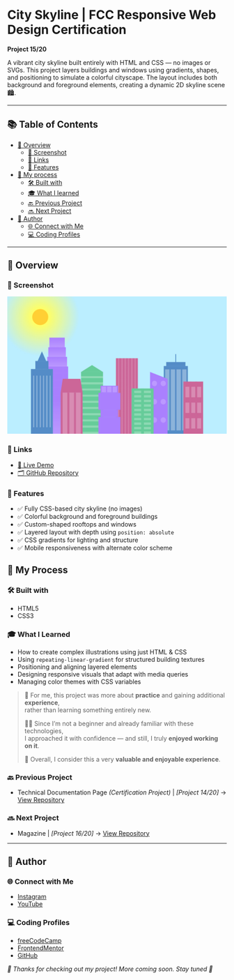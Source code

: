 # City Skyline | FCC Responsive Web Design Certification

**Project 15/20**

A vibrant city skyline built entirely with HTML and CSS — no images or SVGs. This project layers buildings and windows using gradients, shapes, and positioning to simulate a colorful cityscape. The layout includes both background and foreground elements, creating a dynamic 2D skyline scene 🏙️.

---

## 📚 Table of Contents

- [🔎 Overview](#-overview)
  - [📸 Screenshot](#-screenshot)
  - [🔗 Links](#-links)
  - [📌 Features](#-features)
- [🧠 My process](#-my-process)
  - [🛠️ Built with](#️-built-with)
  - [🎓 What I learned](#-what-i-learned)
  - [🔙 Previous Project](#-previous-project)
  - [🔜 Next Project](#-next-project)
- [👤 Author](#-author)
  - [🌐 Connect with Me](#-connect-with-me)
  - [💻 Coding Profiles](#-coding-profiles)

---

## 🔎 Overview

### 📸 Screenshot

![screenshot of the project's webpage](./assets/screenshot.jpg)

### 🔗 Links

 - [🔴 Live Demo](https://dalascript.github.io/city-skyline/)
 - [🗂️ GitHub Repository](https://github.com/DalaScript/city-skyline)

### 📌 Features

 - ✅ Fully CSS-based city skyline (no images)
 - ✅ Colorful background and foreground buildings
 - ✅ Custom-shaped rooftops and windows
 - ✅ Layered layout with depth using `position: absolute`
 - ✅ CSS gradients for lighting and structure
 - ✅ Mobile responsiveness with alternate color scheme

## 🧠 My Process

### 🛠️ Built with

 - HTML5
 - CSS3

### 🎓 What I Learned

 - How to create complex illustrations using just HTML & CSS
 - Using `repeating-linear-gradient` for structured building textures
 - Positioning and aligning layered elements
 - Designing responsive visuals that adapt with media queries
 - Managing color themes with CSS variables

  > 🚀 For me, this project was more about **practice** and gaining additional **experience**,  
  > rather than learning something entirely new.  
  >  
  > 👨‍💻 Since I’m not a beginner and already familiar with these technologies,  
  > I approached it with confidence — and still, I truly **enjoyed working on it**.  
  >  
  > 🎯 Overall, I consider this a very **valuable and enjoyable experience**.

### 🔙 Previous Project

 - Technical Documentation Page *(Certification Project)* | *[Project 14/20]* → [View Repository](https://github.com/DalaScript/technical-documentation-page)

### 🔜 Next Project

 - Magazine | *[Project 16/20]* → [View Repository](https://github.com/DalaScript/magazine)

---

## 👤 Author

### 🌐 Connect with Me

 - [Instagram](https://www.instagram.com/DalaScript)
 - [YouTube](https://www.youtube.com/@DalaScript)

### 💻 Coding Profiles

 - [freeCodeCamp](https://www.freecodecamp.org/DalaScript)
 - [FrontendMentor](https://www.frontendmentor.io/profile/DalaScript)
 - [GitHub](https://github.com/DalaScript)

*🙌 Thanks for checking out my project! More coming soon. Stay tuned 🚀*